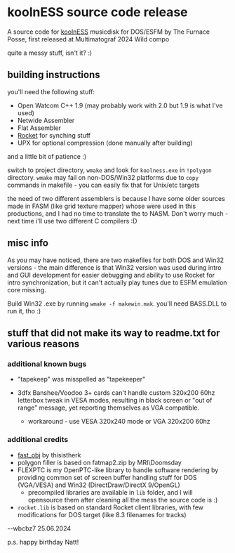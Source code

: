 # koolnESS source code release

A source code for [koolnESS](https://www.pouet.net/prod.php?which=96920) musicdisk for DOS/ESFM by The Furnace Posse, first released at Multimatograf 2024 Wild compo

quite a messy stuff, isn't it? :)

## building instructions

you'll need the following stuff:

* Open Watcom C++ 1.9 (may probably work with 2.0 but 1.9 is what I've used)
* Netwide Assembler 
* Flat Assembler
* [Rocket](https://github.com/emoon/rocket) for synching stuff
* UPX for optional compression (done manually after building)

and a little bit of patience :)

switch to project directory, `wmake` and look for `koolness.exe` in `!polygon` directory. `wmake` may fail on non-DOS/Win32 platforms due to `copy` commands in makefile - you can easily fix that for Unix/etc targets

the need of two different assemblers is because I have some older sources made in FASM (like grid texture mapper) whose were used in this productions, and I had no time to translate the to NASM. Don't worry much - next time i'll use two different C compilers :D

## misc info

As you may have noticed, there are two makefiles for both DOS and Win32 versions - the main difference is that Win32 version was used during intro and GUI development for easier debugging and ability to use Rocket for intro synchronization, but it can't actually play tunes due to ESFM emulation core missing.

Build Win32 .exe by running `wmake -f makewin.mak`. you'll need BASS.DLL to run it, tho :)

## stuff that did not make its way to readme.txt for various reasons

### additional known bugs

* "tapekeep" was misspelled as "tapekeeper"

* 3dfx Banshee/Voodoo 3+ cards can't handle custom 320x200 60hz letterbox tweak in VESA modes, resulting in black screen or "out of range" message, yet reporting themselves as VGA compatible.
  * workaround - use VESA 320x240 mode or VGA 320x200 60hz

### additional credits

* [fast_obj](https://github.com/thisistherk/fast_obj) by thisistherk
* polygon filler is based on fatmap2.zip by MRI\Doomsday
* FLEXPTC is my OpenPTC-like library to handle software rendering by providing common set of screen buffer handling stuff for DOS (VGA/VESA) and Win32 (DirectDraw/DirectX 9/OpenGL)
  * precompiled libraries are available in `lib` folder, and I will opensource them after cleaning all the mess the source code is :)
* `rocket.lib` is based on standard Rocket client libraries, with few modifications for DOS target (like 8.3 filenames for tracks)



--wbcbz7 25.06.2024 



















p.s. happy birthday Natt!